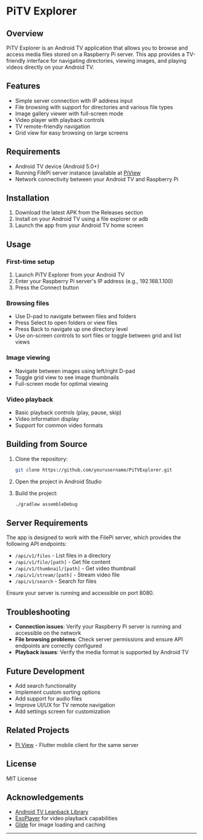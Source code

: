 # PiTV Explorer

## Overview
PiTV Explorer is an Android TV application that allows you to browse and access media files stored on a Raspberry Pi server. This app provides a TV-friendly interface for navigating directories, viewing images, and playing videos directly on your Android TV.

## Features
- Simple server connection with IP address input
- File browsing with support for directories and various file types
- Image gallery viewer with full-screen mode
- Video player with playback controls
- TV remote-friendly navigation
- Grid view for easy browsing on large screens


## Requirements
- Android TV device (Android 5.0+)
- Running FilePi server instance (available at [PiView](https://github.com/renjuashokan/pi_view](https://github.com/renjuashokan/pi_view))
- Network connectivity between your Android TV and Raspberry Pi

## Installation
1. Download the latest APK from the Releases section
2. Install on your Android TV using a file explorer or adb
3. Launch the app from your Android TV home screen

## Usage
### First-time setup
1. Launch PiTV Explorer from your Android TV
2. Enter your Raspberry Pi server's IP address (e.g., 192.168.1.100)
3. Press the Connect button

### Browsing files
- Use D-pad to navigate between files and folders
- Press Select to open folders or view files
- Press Back to navigate up one directory level
- Use on-screen controls to sort files or toggle between grid and list views

### Image viewing
- Navigate between images using left/right D-pad
- Toggle grid view to see image thumbnails
- Full-screen mode for optimal viewing

### Video playback
- Basic playback controls (play, pause, skip)
- Video information display
- Support for common video formats

## Building from Source
1. Clone the repository:
   ```bash
   git clone https://github.com/yourusername/PiTVExplorer.git
   ```

2. Open the project in Android Studio

3. Build the project:
   ```bash
   ./gradlew assembleDebug
   ```

## Server Requirements
The app is designed to work with the FilePi server, which provides the following API endpoints:
- `/api/v1/files` - List files in a directory
- `/api/v1/file/[path]` - Get file content
- `/api/v1/thumbnail/[path]` - Get video thumbnail
- `/api/v1/stream/[path]` - Stream video file
- `/api/v1/search` - Search for files

Ensure your server is running and accessible on port 8080.

## Troubleshooting
- **Connection issues**: Verify your Raspberry Pi server is running and accessible on the network
- **File browsing problems**: Check server permissions and ensure API endpoints are correctly configured
- **Playback issues**: Verify the media format is supported by Android TV

## Future Development
- Add search functionality
- Implement custom sorting options
- Add support for audio files
- Improve UI/UX for TV remote navigation
- Add settings screen for customization

## Related Projects
- [Pi View](https://github.com/renjuashokan/pi_view) - Flutter mobile client for the same server

## License
MIT License

## Acknowledgements
- [Android TV Leanback Library](https://developer.android.com/training/tv/start/start)
- [ExoPlayer](https://exoplayer.dev/) for video playback capabilities
- [Glide](https://github.com/bumptech/glide) for image loading and caching

---
